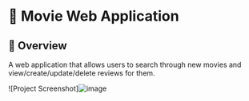 # 🎥 Movie Web Application

## 🚀 Overview
A web application that allows users to search through new movies and view/create/update/delete reviews for them.

![Project Screenshot]![image](https://github.com/user-attachments/assets/a2b7d51d-76f1-49e8-b4df-e237cefe913b)

